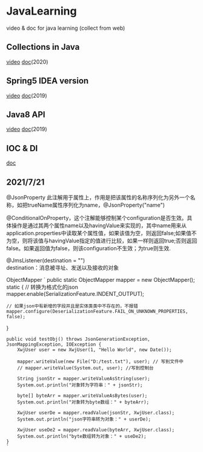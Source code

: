 # JavaLearning
video &amp; doc for java learning (collect from web)

Collections in Java
--------
[video](https://www.bilibili.com/video/BV1zD4y1Q7Fw) [doc](https://lazydog036.gitee.io/2020/10/29/JAVA%E9%9B%86%E5%90%88%E6%A1%86%E6%9E%B6/)(2020)

Spring5 IDEA version
--------
[video](https://www.bilibili.com/video/BV1WE411d7Dv) [doc](https://www.docs4dev.com/docs/zh/spring-framework/5.1.3.RELEASE/reference/)(2019)

Java8 API
-------
[video](https://www.bilibili.com/video/BV1ut411g7E9) [doc](https://blog.csdn.net/weixin_45225595/article/details/106203264)(2019)

IOC & DI
---------
[doc](https://blog.csdn.net/bestone0213/article/details/47424255)

2021/7/21
------
@JsonProperty 此注解用于属性上，作用是把该属性的名称序列化为另外一个名称，如把trueName属性序列化为name，@JsonProperty("name")  

@ConditionalOnProperty，这个注解能够控制某个configuration是否生效。具体操作是通过其两个属性name以及havingValue来实现的，其中name用来从application.properties中读取某个属性值，如果该值为空，则返回false;如果值不为空，则将该值与havingValue指定的值进行比较，如果一样则返回true;否则返回false。如果返回值为false，则该configuration不生效；为true则生效.  

@JmsListener(destination = "")  
destination：消息被寻址、发送以及接收的对象  

ObjectMapper
`
public static ObjectMapper mapper = new ObjectMapper();
static {
    // 转换为格式化的json
    mapper.enable(SerializationFeature.INDENT_OUTPUT);

    // 如果json中有新增的字段并且是实体类类中不存在的，不报错
    mapper.configure(DeserializationFeature.FAIL_ON_UNKNOWN_PROPERTIES, false);
}


    public void testObj() throws JsonGenerationException, JsonMappingException, IOException {
        XwjUser user = new XwjUser(1, "Hello World", new Date());

        mapper.writeValue(new File("D:/test.txt"), user); // 写到文件中
        // mapper.writeValue(System.out, user); //写到控制台

        String jsonStr = mapper.writeValueAsString(user);
        System.out.println("对象转为字符串：" + jsonStr);

        byte[] byteArr = mapper.writeValueAsBytes(user);
        System.out.println("对象转为byte数组：" + byteArr);

        XwjUser userDe = mapper.readValue(jsonStr, XwjUser.class);
        System.out.println("json字符串转为对象：" + userDe);

        XwjUser useDe2 = mapper.readValue(byteArr, XwjUser.class);
        System.out.println("byte数组转为对象：" + useDe2);
    }
    `


